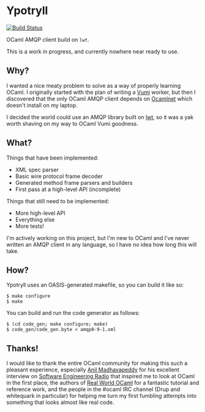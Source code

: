Ypotryll
========

[![Build Status](https://travis-ci.org/jerith/ypotryll.svg?branch=master)](https://travis-ci.org/jerith/ypotryll)

OCaml AMQP client build on `lwt`.

This is a work in progress, and currently nowhere near ready to use.


Why?
----

I wanted a nice meaty problem to solve as a way of properly learning OCaml. I
originally started with the plan of writing a [Vumi][vumi] worker, but then I
discovered that the only OCaml AMQP client depends on [Ocamlnet][ocamlnet]
which doesn't install on my laptop.

I decided the world could use an AMQP library built on [lwt][lwt], so it was a
yak worth shaving on my way to OCaml Vumi goodness.


What?
-----

Things that have been implemented:

 * XML spec parser
 * Basic wire protocol frame decoder
 * Generated method frame parsers and builders
 * First pass at a high-level API (incomplete)

Things that still need to be implemented:

 * More high-level API
 * Everything else
 * More tests!

I'm actively working on this project, but I'm new to OCaml and I've never
written an AMQP client in any language, so I have no idea how long this will
take.


How?
----

Ypotryll uses an OASIS-generated makefile, so you can build it like so:
```
$ make configure
$ make
```

You can build and run the code generator as follows:
```
$ (cd code_gen; make configure; make)
$ code_gen/code_gen.byte < amqp0-9-1.xml
```


Thanks!
-------

I would like to thank the entire OCaml community for making this such a
pleasant experience, especially [Anil Madhavapeddy][avsm] for his excellent
interview on [Software Engineering Radio][seradio] that inspired me to look at
OCaml in the first place, the authors of [Real World OCaml][rwo] for a
fantastic tutorial and reference work, and the people in the #ocaml IRC channel
(Drup and whitequark in particular) for helping me turn my first fumbling
attempts into something that looks almost like real code.


[vumi]: https://github.com/praekelt/vumi
[ocamlnet]: http://projects.camlcity.org/projects/ocamlnet.html
[lwt]: http://ocsigen.org/lwt/
[avsm]: http://anil.recoil.org/
[seradio]: http://www.se-radio.net/2014/05/episode-204
[rwo]: https://realworldocaml.org/
